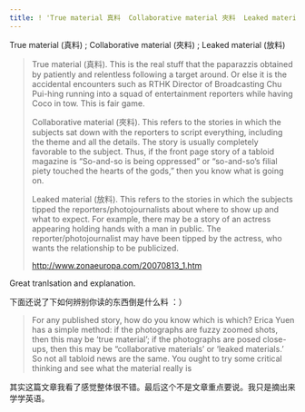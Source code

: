 ```yaml
---
title: ! 'True material 真料  Collaborative material 夾料  Leaked material 放料 '
---
```


<p>True material (真料) ; Collaborative material (夾料) ; Leaked material (放料)</p>

<blockquote>
  <p>True material (真料).  This is the real stuff that the paparazzis obtained by patiently and relentless following a target around.  Or else it is the accidental encounters such as RTHK Director of Broadcasting Chu Pui-hing running into a squad of entertainment reporters while having Coco in tow.  This is fair game.</p>
  
  <p>Collaborative material (夾料).  This refers to the stories in which the subjects sat down with the reporters to script everything, including the theme and all the details.  The story is usually completely favorable to the subject.  Thus, if the front page story of a tabloid magazine is &#8220;So-and-so is being oppressed&#8221; or &#8220;so-and-so&#8217;s filial piety touched the hearts of the gods,&#8221; then you know what is going on.</p>
  
  <p>Leaked material (放料).  This refers to the stories in which the subjects tipped the reporters/photojournalists about where to show up and what to expect.  For example, there may be a story of an actress appearing holding hands with a man in public.  The reporter/photojournalist may have been tipped by the actress, who wants the relationship to be publicized.</p>
  
  <p><a href="http://www.zonaeuropa.com/20070813_1.htm">http://www.zonaeuropa.com/20070813_1.htm</a></p>
</blockquote>

<p>Great tranlsation and explanation.</p>

<p>下面还说了下如何辨别你读的东西倒是什么料 ：）</p>

<blockquote>
  <p>For any published story, how do you know which is which?  Erica Yuen has a simple method: if the photographs are fuzzy zoomed shots, then this may be &#8216;true material&#8217;; if the photographs are posed close-ups, then this may be &#8220;collaborative materials&#8217; or &#8216;leaked materials.&#8217;  So not all tabloid news are the same.  You ought to try some critical thinking and see what the material really is</p>
</blockquote>

<p>其实这篇文章我看了感觉整体很不错。最后这个不是文章重点要说。我只是摘出来学学英语。</p>
